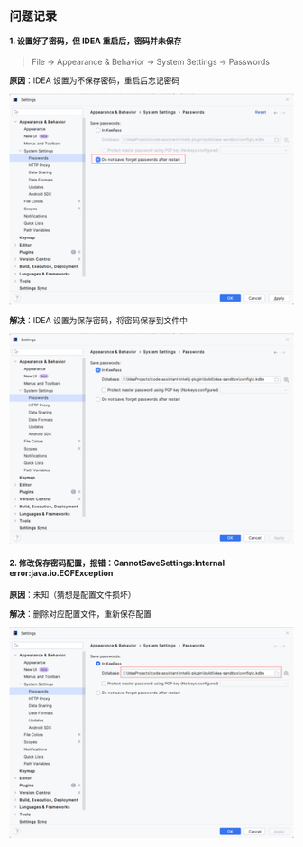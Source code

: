 ## 问题记录

#### 1. 设置好了密码，但 IDEA 重启后，密码并未保存

> File -> Appearance & Behavior -> System Settings -> Passwords

**原因**：IDEA 设置为不保存密码，重启后忘记密码

![1_issue.png](../pic/1_issue.png)

**解决**：IDEA 设置为保存密码，将密码保存到文件中

![1_solution.png](../pic/1_solution.png)

#### 2. 修改保存密码配置，报错：CannotSaveSettings:Internal error:java.io.EOFException

**原因**：未知（猜想是配置文件损坏）

**解决**：删除对应配置文件，重新保存配置

![2_solution.png](../pic/2_solution.png)


